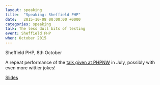 ```yaml
---
layout: speaking
title:  "Speaking: Sheffield PHP"
date:   2015-10-08 00:00:00 +0000
categories: speaking
talk: The less dull bits of testing
event: Sheffield PHP
when: October 2015
---
```


Sheffield PHP, 8th October

A repeat performance of the [talk given at PHPNW](/speaking/2015/07/speaking-phpnw) in July, possibly with even more wittier jokes!

[Slides](https://speakerdeck.com/thatdamnqa/the-less-dull-bits-of-testing)
